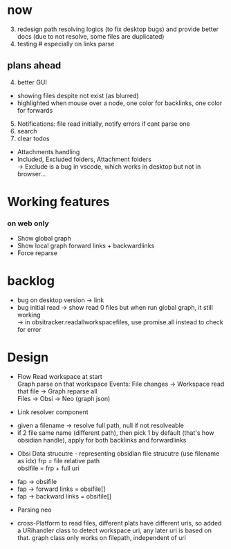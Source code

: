 # now    
 
3. redesign path resolving logics (to fix desktop bugs) and provide better docs 
(due to not resolve, some files are duplicated)
4. testing  # especially on links parse   

## plans ahead    
4. better GUI 
- showing files despite not exist (as blurred)   
- highlighted when mouse over a node, one color for backlinks, one color for forwards 
5. Notifications: file read initially,  notify errors  if cant parse one 
5. search
6. clear todos

- Attachments handling
- Included, Excluded folders, Attachment folders   
-> Exclude is a bug in vscode, which works in desktop but not in browser...

# Working features  
### on web only 
- Show global graph 
- Show local graph forward links + backwardlinks
- Force reparse

# backlog 
- bug on desktop version -> link  
- bug initial read -> show read 0 files but when run global graph, it still working  
-> in obsitracker.readallworkspacefiles, use promise.all instead to check for error

# Design   

+ Flow 
Read workspace at start  
Graph parse on that workspace
Events: File changes -> Workspace read that file -> Graph reparse all  
Files -> Obsi -> Neo (graph json)

+ Link resolver component 
- given a filename -> resolve full path, null if not resolveable  
- if 2 file same name (different path), then pick 1 by default (that's how obsidian handle), apply for both backlinks and forwardlinks

+ Obsi Data strucutre - representing obsidian file strucutre (use filename as idx) 
frp = file relative path  
obsifile = frp + full uri
- fap -> obsifile
- fap -> forward links = obsifile[]
- fap -> backward links = obsifile[]


+ Parsing neo 
<!-- + When to parse / update above data structure  (performance issue) 
- cache tree to file (if possible on vscode) 
- parsing whole tree on startup, interval (while parsing, use previous cache tree), 
-> since relying on mostly events is risky -->


+ cross-Platform 
to read files, different plats have different uris, so added a URihandler class to detect workspace uri, any later uri is based on that. 
graph class only works on filepath, independent of uri 

